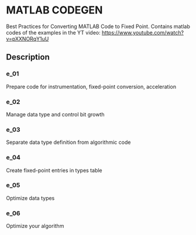 # MATLAB CODEGEN
Best Practices for Converting MATLAB Code to Fixed Point.
Contains matlab codes of the examples in the YT video: 
https://www.youtube.com/watch?v=pXXNORqY1uU

## Description
### e_01 
Prepare code for instrumentation, fixed-point conversion, acceleration

### e_02 
Manage data type and control bit growth

### e_03 
Separate data type definition from algorithmic code

### e_04 
Create fixed-point entries in types table

### e_05
Optimize data types

### e_06 
Optimize your algorithm
